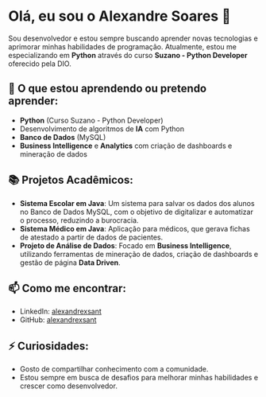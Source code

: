 # Olá, eu sou o Alexandre Soares 👋

Sou desenvolvedor e estou sempre buscando aprender novas tecnologias e aprimorar minhas habilidades de programação. Atualmente, estou me especializando em **Python** através do curso **Suzano - Python Developer** oferecido pela DIO.

## 🌱 O que estou aprendendo ou pretendo aprender:
- **Python** (Curso Suzano - Python Developer)
- Desenvolvimento de algoritmos de **IA** com Python
- **Banco de Dados** (MySQL)
- **Business Intelligence** e **Analytics** com criação de dashboards e mineração de dados

## 📚 Projetos Acadêmicos:
- **Sistema Escolar em Java**: Um sistema para salvar os dados dos alunos no Banco de Dados MySQL, com o objetivo de digitalizar e automatizar o processo, reduzindo a burocracia.
- **Sistema Médico em Java**: Aplicação para médicos, que gerava fichas de atestado a partir de dados de pacientes.
- **Projeto de Análise de Dados**: Focado em **Business Intelligence**, utilizando ferramentas de mineração de dados, criação de dashboards e gestão de página **Data Driven**.

## 📫 Como me encontrar:
- LinkedIn: [alexandrexsant](https://www.linkedin.com/in/alexandrexsantos/)
- GitHub: [alexandrexsant](https://github.com/alexandrexsant)

## ⚡ Curiosidades:
- Gosto de compartilhar conhecimento com a comunidade.
- Estou sempre em busca de desafios para melhorar minhas habilidades e crescer como desenvolvedor.
